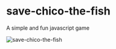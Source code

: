 # save-chico-the-fish

A simple and fun javascript game

![save-chico-the-fish](https://user-images.githubusercontent.com/57458252/209402705-bb1702d7-0fcb-43bb-ad7d-71e616580f13.png)
